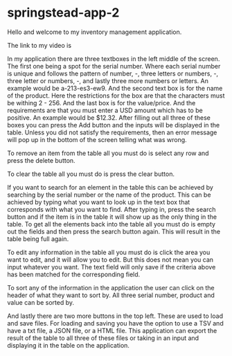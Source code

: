 # springstead-app-2
Hello and welcome to my inventory management application.  

The link to my video is 

In my application there are three textboxes in the left middle of the screen. The first one being a spot for the serial number. Where each serial number is unique and follows the pattern of number, -, three letters or numbers, -, three letter or numbers, -, and lastly three more numbers or letters. An example would be a-213-es3-ew9. And the second text box is for the name of the product. Here the restrictions for the box are that the characters must be withing 2 - 256. And the last box is for the value/price. And the requirements are that you must enter a USD amount which has to be positive. An example would be $12.32. After filling out all three of these boxes you can press the Add button and the inputs will be displayed in the table. Unless you did not satisfy the requirements, then an error message will pop up in the bottom of the screen telling what was wrong. 

To remove an item from the table all you must do is select any row and press the delete button.

To clear the table all you must do is press the clear button. 

If you want to search for an element in the table this can be achieved by searching by the serial number or the name of the product. This can be achieved by typing what you want to look up in the text box that corresponds with what you want to find. After typing in, press the search button and if the item is in the table it will show up as the only thing in the table. To get all the elements back into the table all you must do is empty out the fields and then press the search button again. This will result in the table being full again. 

To edit any information in the table all you must do is click the area you want to edit, and it will allow you to edit. But this does not mean you can input whatever you want. The text field will only save if the criteria above has been matched for the corresponding field. 

To sort any of the information in the application the user can click on the header of what they want to sort by. All three serial number, product and value can be sorted by.

And lastly there are two more buttons in the top left. These are used to load and save files. For loading and saving you have the option to use a TSV and have a txt file, a JSON file, or a HTML file. This application can export the result of the table to all three of these files or taking in an input and displaying it in the table on the application. 
